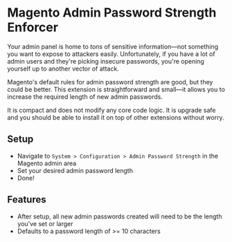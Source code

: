 # Magento Admin Password Strength Enforcer

Your admin panel is home to *tons* of sensitive information—not something you want to expose to attackers easily. Unfortunately, if you have a lot of admin users and they're picking insecure passwords, you're opening yourself up to another vector of attack.

Magento's default rules for admin password strength are good, but they could be better. This extension is straightforward and small—it allows you to increase the required length of new admin passwords.

It is compact and does not modify any core code logic. It is upgrade safe and you should be able to install it on top of other extensions without worry.

## Setup

* Navigate to `System > Configuration > Admin Password Strength` in the Magento admin area
* Set your desired admin password length
* Done!

## Features

* After setup, all new admin passwords created will need to be the length you've set or larger
* Defaults to a password length of >= 10 characters
